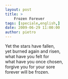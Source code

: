 ```yaml
---
layout: post
title: >
    Frozen Forever
tags: [speciale,english,]
date: 2009-06-29 11:00:00
author: pietro
---
```

Yet the stars have fallen,<br/>yet burned again and risen,<br/>what have you felt for<br/>what have you once chosen,<br/>forgive you for your sore<br/>forever will be frozen.
